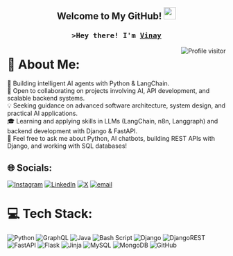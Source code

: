 <h2 align="center">
  Welcome to My GitHub!
  <img src="https://media.giphy.com/media/hvRJCLFzcasrR4ia7z/giphy.gif" width="28">
</h2>



<!-- Intro -->
<h3 align="center">
  <samp>&gt;Hey there! I'm
    <b><a target="_blank" href="https://github.com/vinay-ghate">Vinay</a></b>
  </samp>
  
</h3>
<a href="https://komarev.com/ghpvc/?username=vinay-ghate">
  <img align="right" src="https://komarev.com/ghpvc/?username=vinay-ghate&label=Profile%20views&color=0e75b6&style=flat" alt="Profile visitor" />
</a>


# 💫 About Me:

🤖 Building intelligent AI agents with Python & LangChain.<br>🤝 Open to collaborating on projects involving AI, API development, and scalable backend systems.<br>💡 Seeking guidance on advanced software architecture, system design, and practical AI applications.<br>🎓 Learning and applying skills in LLMs (LangChain, n8n, Langgraph) and backend development with Django & FastAPI.<br>💬 Feel free to ask me about Python, AI chatbots, building REST APIs with Django, and working with SQL databases!


## 🌐 Socials:
[![Instagram](https://img.shields.io/badge/Instagram-%23E4405F.svg?logo=Instagram&logoColor=white)](https://instagram.com/vinay_ghate) [![LinkedIn](https://img.shields.io/badge/LinkedIn-%230077B5.svg?logo=linkedin&logoColor=white)](https://linkedin.com/in/vinay-ghate) [![X](https://img.shields.io/badge/X-black.svg?logo=X&logoColor=white)](https://x.com/vinayghate) [![email](https://img.shields.io/badge/Email-D14836?logo=gmail&logoColor=white)](mailto:vsg0131@gmail.com) 

# 💻 Tech Stack:
![Python](https://img.shields.io/badge/python-3670A0?style=for-the-badge&logo=python&logoColor=ffdd54) ![GraphQL](https://img.shields.io/badge/-GraphQL-E10098?style=for-the-badge&logo=graphql&logoColor=white) ![Java](https://img.shields.io/badge/java-%23ED8B00.svg?style=for-the-badge&logo=openjdk&logoColor=white) ![Bash Script](https://img.shields.io/badge/bash_script-%23121011.svg?style=for-the-badge&logo=gnu-bash&logoColor=white) ![Django](https://img.shields.io/badge/django-%23092E20.svg?style=for-the-badge&logo=django&logoColor=white) ![DjangoREST](https://img.shields.io/badge/DJANGO-REST-ff1709?style=for-the-badge&logo=django&logoColor=white&color=ff1709&labelColor=gray) ![FastAPI](https://img.shields.io/badge/FastAPI-005571?style=for-the-badge&logo=fastapi) ![Flask](https://img.shields.io/badge/flask-%23000.svg?style=for-the-badge&logo=flask&logoColor=white) ![Jinja](https://img.shields.io/badge/jinja-white.svg?style=for-the-badge&logo=jinja&logoColor=black) ![MySQL](https://img.shields.io/badge/mysql-4479A1.svg?style=for-the-badge&logo=mysql&logoColor=white) ![MongoDB](https://img.shields.io/badge/MongoDB-%234ea94b.svg?style=for-the-badge&logo=mongodb&logoColor=white) ![GitHub](https://img.shields.io/badge/github-%23121011.svg?style=for-the-badge&logo=github&logoColor=white)
